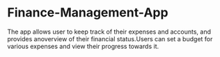 # Finance-Management-App
The app allows user to keep track of their expenses and accounts, and provides anoverview of their financial status.Users can set a budget for various expenses and view their progress towards it.
